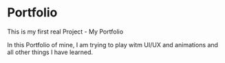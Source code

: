 # Portfolio
This is my first real Project - My Portfolio

In this Portfolio of mine, I am trying to play witm UI/UX and animations and all other things I have learned.


